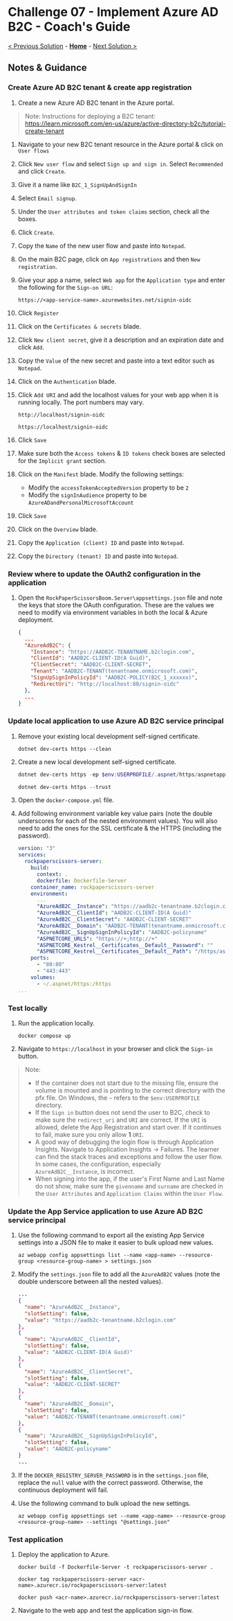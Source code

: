 # Challenge 07 - Implement Azure AD B2C - Coach's Guide

[< Previous Solution](./Solution-06.md) - **[Home](./README.md)** - [Next Solution >](./Solution-08.md)

## Notes & Guidance

### Create Azure AD B2C tenant & create app registration

1.  Create a new Azure AD B2C tenant in the Azure portal.

  > Note: Instructions for deploying a B2C tenant: https://learn.microsoft.com/en-us/azure/active-directory-b2c/tutorial-create-tenant

1.  Navigate to your new B2C tenant resource in the Azure portal & click on `User flows`

1.  Click `New user flow` and select `Sign up and sign in`. Select `Recommended` and click `Create`.

1.  Give it a name like `B2C_1_SignUpAndSignIn`

1.  Select `Email signup`.

1.  Under the `User attributes and token claims` section, check all the boxes.

1.  Click `Create`.

1.  Copy the `Name` of the new user flow and paste into `Notepad`.

1.  On the main B2C page, click on `App registrations` and then `New registration`.

1.  Give your app a name, select `Web app` for the `Application type` and enter the following for the `Sign-on URL`:

    ```
    https://<app-service-name>.azurewebsites.net/signin-oidc
    ```

1.  Click `Register`

1.  Click on the `Certificates & secrets` blade.

1.  Click `New client secret`, give it a description and an expiration date and click `Add`.

1.  Copy the `Value` of the new secret and paste into a text editor such as `Notepad`.

1.  Click on the `Authentication` blade.

1.  Click `Add URI` and add the localhost values for your web app when it is running locally. The port numbers may vary.

    ```text
    http://localhost/signin-oidc

    https://localhost/signin-oidc
    ```

1.  Click `Save`

1.  Make sure both the `Access tokens` & `ID tokens` check boxes are selected for the `Implicit grant` section.

1.  Click on the `Manifest` blade. Modify the following settings:

    - Modify the `accessTokenAcceptedVersion` property to be `2`
    - Modify the `signInAudience` property to be `AzureADandPersonalMicrosoftAccount`

1.  Click `Save`

1.  Click on the `Overview` blade.

1.  Copy the `Application (client) ID` and paste into `Notepad`.

1.  Copy the `Directory (tenant) ID` and paste into `Notepad`.

### Review where to update the OAuth2 configuration in the application

1.  Open the `RockPaperScissorsBoom.Server\appsettings.json` file and note the keys that store the OAuth configuration. These are the values we need to modify via environment variables in both the local & Azure deployment.

    ```json
    {
      ...
      "AzureAdB2C": {
        "Instance": "https://AADB2C-TENANTNAME.b2clogin.com",
        "ClientId": "AADB2C-CLIENT-ID(A Guid)",
        "ClientSecret": "AADB2C-CLIENT-SECRET",
        "Tenant": "AADB2C-TENANT(tenantname.onmicrosoft.com)",
        "SignUpSignInPolicyId": "AADB2C-POLICY(B2C_1_xxxxxx)",
        "RedirectUri": "http://localhost:80/signin-oidc"
      },
      ...
    }
    ```

### Update local application to use Azure AD B2C service principal

1.  Remove your existing local development self-signed certificate.

    ```shell
    dotnet dev-certs https --clean
    ```

1.  Create a new local development self-signed certificate.

    ```powershell
    dotnet dev-certs https -ep $env:USERPROFILE/.aspnet/https/aspnetapp.pfx -p <password>

    dotnet dev-certs https --trust
    ```

1.  Open the `docker-compose.yml` file.

1.  Add following environment variable key value pairs (note the double underscores for each of the nested environment values). You will also need to add the ones for the SSL certificate & the HTTPS (including the password).

    ```yaml
    version: "3"
    services:
      rockpaperscissors-server:
        build:
          context: .
          dockerfile: Dockerfile-Server
        container_name: rockpaperscissors-server
        environment:
          ...
          "AzureAdB2C__Instance": "https://aadb2c-tenantname.b2clogin.com"
          "AzureAdB2C__ClientId": "AADB2C-CLIENT-ID(A Guid)"
          "AzureAdB2C__ClientSecret": "AADB2C-CLIENT-SECRET"
          "AzureAdB2C__Domain": "AADB2C-TENANT(tenantname.onmicrosoft.com)"
          "AzureAdB2C__SignUpSignInPolicyId": "AADB2C-policyname"
          "ASPNETCORE_URLS": "https://+;http://+"
          "ASPNETCORE_Kestrel__Certificates__Default__Password": ""
          "ASPNETCORE_Kestrel__Certificates__Default__Path": "/https/aspnetapp.pfx"
        ports:
          - "80:80"
          - "443:443"
        volumes:
          - ~/.aspnet/https:/https
    ...
    ```

### Test locally

1.  Run the application locally.

    ```shell
    docker compose up
    ```

1.  Navigate to `https://localhost` in your browser and click the `Sign-in` button.

  > Note:
  >   - If the container does not start due to the missing file, ensure the volume is mounted and is pointing to the correct directory with the pfx file.  On Windows, the `~` refers to the `$env:USERPROFILE` directory.
  >   - If the `Sign in` button does not send the user to B2C, check to make sure the `redirect_uri` and  `URI` are correct.  If the `URI` is allowed, delete the App Registration and start over.  If it continues to fail, make sure you only allow **1** `URI`. 
  >   - A good way of debugging the login flow is through Application Insights.  Navigate to Application Insights -> Failures.  The learner can find the stack traces and exceptions and follow the user flow.  In some cases, the configuration, especially `AzureAdB2C__Instance`, is incorrect.
  >   - When signing into the app, if the user's First Name and Last Name do not show, make sure the `givenname` and `surname` are checked in the `User Attributes` and `Application Claims` within the `User Flow`.
  

### Update the App Service application to use Azure AD B2C service principal

1.  Use the following command to export all the existing App Service settings into a JSON file to make it easier to bulk upload new values.

    ```shell
    az webapp config appsettings list --name <app-name> --resource-group <resource-group-name> > settings.json
    ```

1.  Modify the `settings.json` file to add all the `AzureAdB2C` values (note the double underscore between all the nested values).

    ```json
    ...
    {
      "name": "AzureAdB2C__Instance",
      "slotSetting": false,
      "value": "https://aadb2c-tenantname.b2clogin.com"
    },
    {
      "name": "AzureAdB2C__ClientId",
      "slotSetting": false,
      "value": "AADB2C-CLIENT-ID(A Guid)"
    },
    {
      "name": "AzureAdB2C__ClientSecret",
      "slotSetting": false,
      "value": "AADB2C-CLIENT-SECRET"
    },
    {
      "name": "AzureAdB2C__Domain",
      "slotSetting": false,
      "value": "AADB2C-TENANT(tenantname.onmicrosoft.com)"
    },
    {
      "name": "AzureAdB2C__SignUpSignInPolicyId",
      "slotSetting": false,
      "value": "AADB2C-policyname"
    }
    ...
    ```
1.  If the `DOCKER_REGISTRY_SERVER_PASSWORD` is in the `settings.json` file, replace the `null` value with the correct password.  Otherwise, the continuous deployment will fail.

1.  Use the following command to bulk upload the new settings.

    ```shell
    az webapp config appsettings set --name <app-name> --resource-group <resource-group-name> --settings "@settings.json"
    ```

### Test application

1.  Deploy the application to Azure.

    ```shell
    docker build -f Dockerfile-Server -t rockpaperscissors-server .

    docker tag rockpaperscissors-server <acr-name>.azurecr.io/rockpaperscissors-server:latest

    docker push <acr-name>.azurecr.io/rockpaperscissors-server:latest
    ```

1.  Navigate to the web app and test the application sign-in flow.
